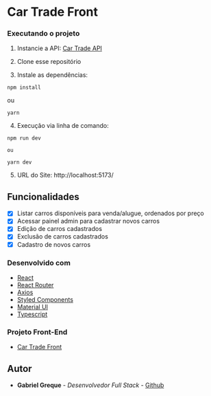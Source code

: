 # Car Trade Front

### Executando o projeto

1. Instancie a API: [Car Trade API](https://github.com/mrgreque/car-trade-api)

2. Clone esse repositório

3. Instale as dependências:

```
npm install
```

ou

```
yarn
```

4. Execução via linha de comando:

```
npm run dev

ou

yarn dev
```

5. URL do Site: http://localhost:5173/

## Funcionalidades

- [x] Listar carros disponíveis para venda/alugue, ordenados por preço
- [x] Acessar painel admin para cadastrar novos carros
- [x] Edição de carros cadastrados
- [x] Exclusão de carros cadastrados
- [x] Cadastro de novos carros

### Desenvolvido com

- [React](https://reactjs.org/)
- [React Router](https://reactrouter.com/)
- [Axios](https://github.com/axios/axios)
- [Styled Components](https://styled-components.com/)
- [Material UI](https://mui.com/)
- [Typescript](https://www.typescriptlang.org/)

### Projeto Front-End

- [Car Trade Front](https://github.com/mrgreque/car-trade-front)

## Autor

- **Gabriel Greque** - _Desenvolvedor Full Stack_ - [Github](https://github.com/mrgreque)
